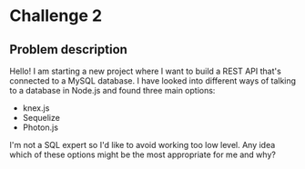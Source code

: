 # Challenge 2

## Problem description

Hello! I am starting a new project where I want to build a REST API that's connected to a MySQL database. I have looked into different ways of talking to a database in Node.js and found three main options:

- knex.js
- Sequelize
- Photon.js

I'm not a SQL expert so I'd like to avoid working too low level. Any idea which of these options might be the most appropriate for me and why?
